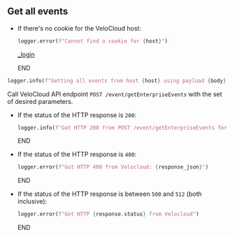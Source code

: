 ## Get all events

* If there's no cookie for the VeloCloud host:
    ```python
    logger.error(f"Cannot find a cookie for {host}")
    ```

    [_login](_login.md)

    END

```python
logger.info(f"Getting all events from host {host} using payload {body}...")
```
  
Call VeloCloud API endpoint `POST /event/getEnterpriseEvents` with the set of desired parameters.

* If the status of the HTTP response is `200`:
  ```python
  logger.info(f"Got HTTP 200 from POST /event/getEnterpriseEvents for host {host} and payload {body}")
  ```
  END

* If the status of the HTTP response is `400`:
  ```python
  logger.error(f"Got HTTP 400 from Velocloud: {response_json}")
  ```
  END

* If the status of the HTTP response is between `500` and `512` (both inclusive):
  ```python
  logger.error(f"Got HTTP {response.status} from Velocloud")
  ```
  END